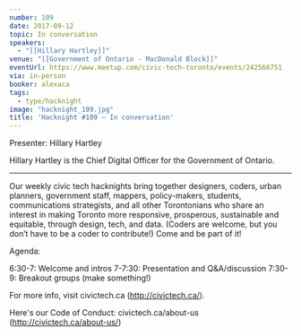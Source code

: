 ```yaml
---
number: 109
date: 2017-09-12
topic: In conversation
speakers:
  - "[[Hillary Hartley]]"
venue: "[[Government of Ontario - MacDonald Block]]"
eventUrl: https://www.meetup.com/civic-tech-toronto/events/242566751
via: in-person
booker: alexaca
tags:
  - type/hacknight
image: "hacknight_109.jpg"
title: 'Hacknight #109 – In conversation'
---
```


Presenter: Hillary Hartley

Hillary Hartley is the Chief Digital Officer for the Government of Ontario.

***

Our weekly civic tech hacknights bring together designers, coders, urban planners, government staff, mappers, policy-makers, students, communications strategists, and all other Torontonians who share an interest in making Toronto more responsive, prosperous, sustainable and equitable, through design, tech, and data. (Coders are welcome, but you don’t have to be a coder to contribute!) Come and be part of it!

Agenda:

6:30-7: Welcome and intros
7-7:30: Presentation and Q&A/discussion
7:30-9: Breakout groups (make something!)

For more info, visit civictech.ca (http://civictech.ca/).

Here's our Code of Conduct: civictech.ca/about-us (http://civictech.ca/about-us/)